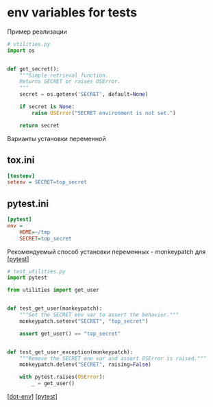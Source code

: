# env variables for tests

Пример реализации

```python
# utilities.py
import os


def get_secret():
    """Simple retrieval function.
    Returns SECRET or raises OSError.
    """
    secret = os.getenv('SECRET', default=None)

    if secret is None:
        raise OSError("SECRET environment is not set.")

    return secret
```

Варианты установки переменной

## tox.ini

```ini
[testenv]
setenv = SECRET=top_secret
```

## pytest.ini

```ini
[pytest]
env =
    HOME=~/tmp
    SECRET=top_secret
```

Рекомендуемый способ установки переменных - monkeypatch для [[pytest]]

```python
# test_utilities.py
import pytest

from utilities import get_user


def test_get_user(monkeypatch):
    """Set the SECRET env var to assert the behavior."""
    monkeypatch.setenv("SECRET", "top_secret")

    assert get_user() == "top_secret"


def test_get_user_exception(monkeypatch):
    """Remove the SECRET env var and assert OSError is raised."""
    monkeypatch.delenv("SECRET", raising=False)

    with pytest.raises(OSError):
        _ = get_user()
```

[[dot-env]]
[[pytest]]

[//begin]: # "Autogenerated link references for markdown compatibility"
[pytest]: pytest "pytest"
[dot-env]: dot-env "dot-env"
[pytest]: pytest "pytest"
[//end]: # "Autogenerated link references"